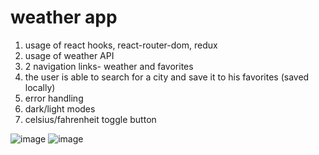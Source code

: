 
# weather app

1. usage of react hooks, react-router-dom, redux
2. usage of weather API
3. 2 navigation links- weather and favorites
4. the user is able to search for a city and save it to his favorites (saved locally)
5. error handling
6. dark/light modes
7. celsius/fahrenheit toggle button


![image](https://user-images.githubusercontent.com/57454459/179387844-8ef44055-ae2f-473f-8df9-70d31817a11a.png)
![image](https://user-images.githubusercontent.com/57454459/179387855-19f3381f-0cfe-4ac7-a8c4-0d4046cb85ef.png)
